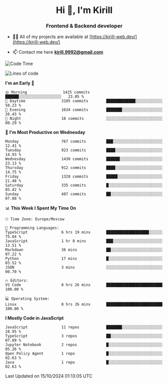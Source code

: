 <h1 align="center">Hi 👋, I'm Kirill</h1>
<h3 align="center">Frontend & Backend developer</h3>

- 👨‍💻 All of my projects are available at [https://kirill-web.dev/](https://kirill-web.dev/)

- 📫 Contact me here **kirill.9992@gmail.com**











<!--START_SECTION:waka-->
![Code Time](http://img.shields.io/badge/Code%20Time-1%2C995%20hrs%2027%20mins-blue)

![Lines of code](https://img.shields.io/badge/From%20Hello%20World%20I%27ve%20Written-4.7%20million%20lines%20of%20code-blue)

**I'm an Early 🐤** 

```text
🌞 Morning                1425 commits        ██████░░░░░░░░░░░░░░░░░░░   23.05 % 
🌆 Daytime                3105 commits        █████████████░░░░░░░░░░░░   50.23 % 
🌃 Evening                1634 commits        ███████░░░░░░░░░░░░░░░░░░   26.43 % 
🌙 Night                  18 commits          ░░░░░░░░░░░░░░░░░░░░░░░░░   00.29 % 
```
📅 **I'm Most Productive on Wednesday** 

```text
Monday                   767 commits         ███░░░░░░░░░░░░░░░░░░░░░░   12.41 % 
Tuesday                  923 commits         ████░░░░░░░░░░░░░░░░░░░░░   14.93 % 
Wednesday                1430 commits        ██████░░░░░░░░░░░░░░░░░░░   23.13 % 
Thursday                 912 commits         ████░░░░░░░░░░░░░░░░░░░░░   14.75 % 
Friday                   1328 commits        █████░░░░░░░░░░░░░░░░░░░░   21.48 % 
Saturday                 335 commits         █░░░░░░░░░░░░░░░░░░░░░░░░   05.42 % 
Sunday                   487 commits         ██░░░░░░░░░░░░░░░░░░░░░░░   07.88 % 
```


📊 **This Week I Spent My Time On** 

```text
🕑︎ Time Zone: Europe/Moscow

💬 Programming Languages: 
TypeScript               6 hrs 19 mins       ███████████████████░░░░░░   75.04 % 
JavaScript               1 hr 8 mins         ███░░░░░░░░░░░░░░░░░░░░░░   13.51 % 
Markdown                 36 mins             ██░░░░░░░░░░░░░░░░░░░░░░░   07.22 % 
Python                   17 mins             █░░░░░░░░░░░░░░░░░░░░░░░░   03.52 % 
JSON                     3 mins              ░░░░░░░░░░░░░░░░░░░░░░░░░   00.70 % 

🔥 Editors: 
VS Code                  8 hrs 26 mins       █████████████████████████   100.00 % 

💻 Operating System: 
Linux                    8 hrs 26 mins       █████████████████████████   100.00 % 
```

**I Mostly Code in JavaScript** 

```text
JavaScript               11 repos            ███████░░░░░░░░░░░░░░░░░░   28.95 % 
TypeScript               3 repos             ██░░░░░░░░░░░░░░░░░░░░░░░   07.89 % 
Jupyter Notebook         2 repos             █░░░░░░░░░░░░░░░░░░░░░░░░   05.26 % 
Open Policy Agent        1 repo              █░░░░░░░░░░░░░░░░░░░░░░░░   02.63 % 
Java                     1 repo              █░░░░░░░░░░░░░░░░░░░░░░░░   02.63 % 
```




 Last Updated on 15/10/2024 01:13:05 UTC
<!--END_SECTION:waka-->

